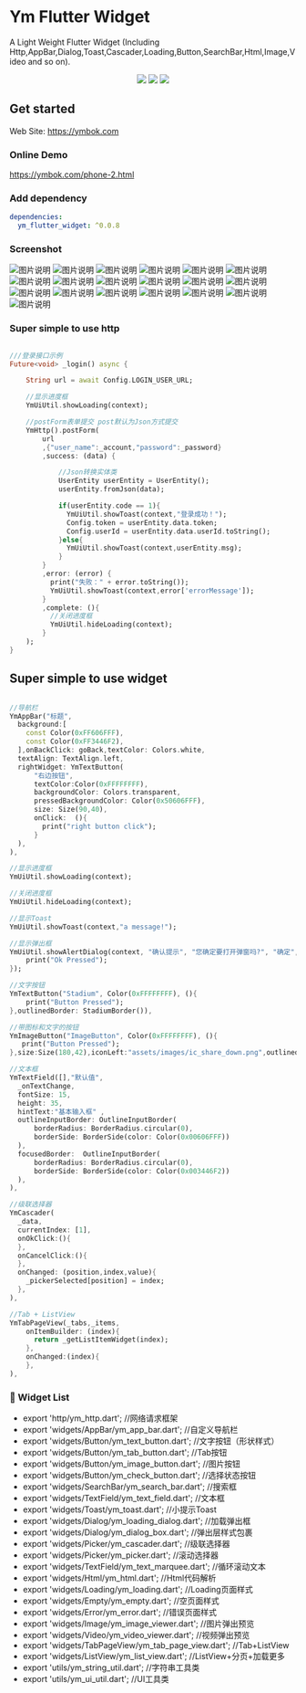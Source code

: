# Ym Flutter Widget
A Light Weight Flutter Widget
(Including Http,AppBar,Dialog,Toast,Cascader,Loading,Button,SearchBar,Html,Image,Video and so on).


<p align="center" >
    <img src="https://img.shields.io/badge/flutter-2.2.0-green" />
    <img src="https://img.shields.io/badge/ym flutter widget-0.0.6-orange" />
    <img src="https://img.shields.io/badge/dio-4.9.0-blue" />
</p>
  
## Get started

Web Site: https://ymbok.com

### Online Demo

https://ymbok.com/phone-2.html

### Add dependency

```yaml
dependencies:
  ym_flutter_widget: ^0.0.8
```

### Screenshot

![图片说明](https://raw.githubusercontent.com/ym6745476/ym_flutter_widget/master/screenshot/1.png "1.png")
![图片说明](https://raw.githubusercontent.com/ym6745476/ym_flutter_widget/master/screenshot/2.png "2.png")
![图片说明](https://raw.githubusercontent.com/ym6745476/ym_flutter_widget/master/screenshot/3.png "3.png")
![图片说明](https://raw.githubusercontent.com/ym6745476/ym_flutter_widget/master/screenshot/4.png "4.png")
![图片说明](https://raw.githubusercontent.com/ym6745476/ym_flutter_widget/master/screenshot/5.png "5.png")
![图片说明](https://raw.githubusercontent.com/ym6745476/ym_flutter_widget/master/screenshot/6.png "6.png")
![图片说明](https://raw.githubusercontent.com/ym6745476/ym_flutter_widget/master/screenshot/7.png "7.png")
![图片说明](https://raw.githubusercontent.com/ym6745476/ym_flutter_widget/master/screenshot/8.png "8.png")
![图片说明](https://raw.githubusercontent.com/ym6745476/ym_flutter_widget/master/screenshot/9.png "9.png")
![图片说明](https://raw.githubusercontent.com/ym6745476/ym_flutter_widget/master/screenshot/10.png "10.png")
![图片说明](https://raw.githubusercontent.com/ym6745476/ym_flutter_widget/master/screenshot/11.png "11.png")
![图片说明](https://raw.githubusercontent.com/ym6745476/ym_flutter_widget/master/screenshot/12.png "12.png")
![图片说明](https://raw.githubusercontent.com/ym6745476/ym_flutter_widget/master/screenshot/13.png "13.png")
![图片说明](https://raw.githubusercontent.com/ym6745476/ym_flutter_widget/master/screenshot/14.png "14.png")
![图片说明](https://raw.githubusercontent.com/ym6745476/ym_flutter_widget/master/screenshot/15.png "15.png")
![图片说明](https://raw.githubusercontent.com/ym6745476/ym_flutter_widget/master/screenshot/16.png "16.png")
![图片说明](https://raw.githubusercontent.com/ym6745476/ym_flutter_widget/master/screenshot/17.png "17.png")
![图片说明](https://raw.githubusercontent.com/ym6745476/ym_flutter_widget/master/screenshot/18.png "18.png")
![图片说明](https://raw.githubusercontent.com/ym6745476/ym_flutter_widget/master/screenshot/19.png "19.png")

### Super simple to use http

```dart

///登录接口示例
Future<void> _login() async {

    String url = await Config.LOGIN_USER_URL;

    //显示进度框
    YmUiUtil.showLoading(context);

    //postForm表单提交 post默认为Json方式提交
    YmHttp().postForm(
        url
        ,{"user_name":_account,"password":_password}
        ,success: (data) {

            //Json转换实体类
            UserEntity userEntity = UserEntity();
            userEntity.fromJson(data);

            if(userEntity.code == 1){
              YmUiUtil.showToast(context,"登录成功！");
              Config.token = userEntity.data.token;
              Config.userId = userEntity.data.userId.toString();
            }else{
              YmUiUtil.showToast(context,userEntity.msg);
            }
        }
        ,error: (error) {
          print("失败：" + error.toString());
          YmUiUtil.showToast(context,error['errorMessage']);
        }
        ,complete: (){
          //关闭进度框
          YmUiUtil.hideLoading(context);
        }
    );
}
```

## Super simple to use widget

```dart

//导航栏
YmAppBar("标题",
  background:[
    const Color(0xFF606FFF),
    const Color(0xFF3446F2),
  ],onBackClick: goBack,textColor: Colors.white,
  textAlign: TextAlign.left,
  rightWidget: YmTextButton(
      "右边按钮",
      textColor:Color(0xFFFFFFFF),
      backgroundColor: Colors.transparent,
      pressedBackgroundColor: Color(0x50606FFF),
      size: Size(90,40),
      onClick:  (){
        print("right button click");
      }
  ),
),

//显示进度框
YmUiUtil.showLoading(context);

//关闭进度框
YmUiUtil.hideLoading(context);

//显示Toast
YmUiUtil.showToast(context,"a message!");

//显示弹出框
YmUiUtil.showAlertDialog(context, "确认提示", "您确定要打开弹窗吗?", "确定", "取消",onOkPressed: (){
    print("Ok Pressed");
});

//文字按钮
YmTextButton("Stadium", Color(0xFFFFFFFF), (){
    print("Button Pressed");
},outlinedBorder: StadiumBorder()),

//带图标和文字的按钮
YmImageButton("ImageButton", Color(0xFFFFFFFF), (){
   print("Button Pressed");
},size:Size(180,42),iconLeft:"assets/images/ic_share_down.png",outlinedBorder:StadiumBorder()),

//文本框
YmTextField([],"默认值",
  _onTextChange,
  fontSize: 15,
  height: 35,
  hintText:"基本输入框" ,
  outlineInputBorder: OutlineInputBorder(
      borderRadius: BorderRadius.circular(0),
      borderSide: BorderSide(color: Color(0x00606FFF))
  ),
  focusedBorder:  OutlineInputBorder(
      borderRadius: BorderRadius.circular(0),
      borderSide: BorderSide(color: Color(0x003446F2))
  ),
),

//级联选择器
YmCascader(
  _data,
  currentIndex: [1],
  onOkClick:(){
  },
  onCancelClick:(){
  },
  onChanged: (position,index,value){
    _pickerSelected[position] = index;
  },
),

//Tab + ListView
YmTabPageView(_tabs,_items,
    onItemBuilder: (index){
      return _getListItemWidget(index);
    },
    onChanged:(index){
    },
),

```

### 🎉  Widget List

- export 'http/ym_http.dart';                           //网络请求框架
- export 'widgets/AppBar/ym_app_bar.dart';              //自定义导航栏
- export 'widgets/Button/ym_text_button.dart';          //文字按钮（形状样式）
- export 'widgets/Button/ym_tab_button.dart';           //Tab按钮
- export 'widgets/Button/ym_image_button.dart';         //图片按钮
- export 'widgets/Button/ym_check_button.dart';         //选择状态按钮
- export 'widgets/SearchBar/ym_search_bar.dart';        //搜索框
- export 'widgets/TextField/ym_text_field.dart';        //文本框
- export 'widgets/Toast/ym_toast.dart';                 //小提示Toast
- export 'widgets/Dialog/ym_loading_dialog.dart';       //加载弹出框
- export 'widgets/Dialog/ym_dialog_box.dart';           //弹出层样式包裹
- export 'widgets/Picker/ym_cascader.dart';             //级联选择器
- export 'widgets/Picker/ym_picker.dart';               //滚动选择器
- export 'widgets/TextField/ym_text_marquee.dart';      //循环滚动文本
- export 'widgets/Html/ym_html.dart';                   //Html代码解析
- export 'widgets/Loading/ym_loading.dart';             //Loading页面样式
- export 'widgets/Empty/ym_empty.dart';                 //空页面样式
- export 'widgets/Error/ym_error.dart';                 //错误页面样式
- export 'widgets/Image/ym_image_viewer.dart';          //图片弹出预览
- export 'widgets/Video/ym_video_viewer.dart';          //视频弹出预览
- export 'widgets/TabPageView/ym_tab_page_view.dart';   //Tab+ListView
- export 'widgets/ListView/ym_list_view.dart';          //ListView+分页+加载更多
- export 'utils/ym_string_util.dart';                   //字符串工具类
- export 'utils/ym_ui_util.dart';                       //UI工具类

